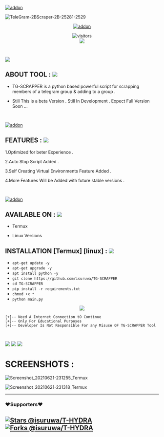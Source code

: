 <a href="https://github.com/isuruwa"><img title="addon" src="https://img.shields.io/badge/isuruwa-TGSCRAPPER-brightgreen?style=for-the-badge&logo=appveyor"></a>
<br>
<p align="center">

 ![TeleGram-2BScraper-2B-25281-2529](https://user-images.githubusercontent.com/72663288/126446260-a5c4135b-dae0-48e5-85cb-dd704367887e.PNG)

<p align="center">
<a href="https://github.com/isuruwa"><img title="addon" src="https://img.shields.io/badge/isuruwa-THUNTER-blueviolet?style=for-the-badge&logo=appveyor"></a>
<br>
<p align="center">
<img align="center" alt="visitors" src="https://visitor-badge.glitch.me/badge?page_id=isuruwatgscrapper" />
<br>
<a href="https://hits.seeyoufarm.com"><img src="https://hits.seeyoufarm.com/api/count/incr/badge.svg?url=https%3A%2F%2Fgithub.com%2Fisuruwa&count_bg=%2379C83D&title_bg=%23555555&icon=&icon_color=%23E7E7E7&title=hits&edge_flat=false"/></a>
</p>
<br>

<p align="left">

<img src="https://img.shields.io/badge/isuruwa-ABOUT%20TOOL-blueviolet?style=for-the-badge&logo=appveyor">  
 
<p>
  
## ABOUT TOOL : <img src="https://img.icons8.com/cute-clipart/50/000000/fire-element.png"/>
  
* TG-SCRAPPER is a python based powerful script for scrapping members of a telegram group & adding to a group . 
 
* Still This is a beta Version . Still In Development . Expect Full Version Soon ...
  
</p>

<br>
  
  
  

<a href="https://github.com/isuruwa"><img title="addon" src="https://img.shields.io/badge/isuruwa-Features-ff69b4?style=for-the-badge&logo=appveyor"></a>
  
  
## FEATURES : <img src="https://img.icons8.com/cute-clipart/50/000000/fire-element.png"/>

<p>
  
1.Optimized for beter Experience . 
  
2.Auto Stop Script Added . 
 
3.Self Creating Virtual Environments Feature Added .
  
4.More Features Will be Added with future stable versions .
  
</p>

<br>
  
 
<a href="https://github.com/isuruwa"><img title="addon" src="https://img.shields.io/badge/isuruwa-Available-brightgreen?style=for-the-badge&logo=appveyor"></a>
  
## AVAILABLE ON : <img src="https://img.icons8.com/cute-clipart/50/000000/fire-element.png"/>
  
* Termux

* Linux Versions
  
## INSTALLATION [Termux] [linux] : <img src="https://img.icons8.com/cute-clipart/50/000000/fire-element.png"/>
  
* `apt-get update -y`
* `apt-get upgrade -y`
* `apt install python -y`
* `git clone https://github.com/isuruwa/TG-SCRAPPER`
* `cd TG-SCRAPPER`
* `pip install -r requirements.txt`
* `chmod +x *`
* `python main.py`

<p align="center">
  
<img src="https://img.icons8.com/clouds/150/000000/sent.png"/>
  
```
[+]-- Need A Internet Connection tO Continue
[+]-- Only For Educational Purposes
[+]-- Developer Is Not Responsible For any Misuse OF TG-SCRAPPER Tool
  
```
  
  
<br>

<img src="https://img.shields.io/badge/isuruwa-Thank%20You-brightgreen?style=social&logo=appveyor"/>

<img src="https://img.shields.io/badge/isuruwa-STAY%20SAFE-brightgreen?style=flat-square&logo=appveyor"/>

<img src="https://img.shields.io/badge/isuruwa-EXPECT%20US-red?style=for-the-badge&logo=appveyor"/>


# SCREENSHOTS : 
 
![Screenshot_20210621-231255_Termux](https://user-images.githubusercontent.com/72663288/122806440-eff4ac80-d2e7-11eb-9886-c01928019e91.jpg)

![Screenshot_20210621-231318_Termux](https://user-images.githubusercontent.com/72663288/122806458-f71bba80-d2e7-11eb-8540-ce1079304091.jpg)

 
 ---
### ❤️Supporters❤️ 
[![Stars @isuruwa/T-HYDRA](https://reporoster.com/stars/dark/isuruwa/T-HYDRA)](https://github.com/isuruwa/T-HYDRA/stargazers)
[![Forks @isuruwa/T-HYDRA](https://reporoster.com/forks/dark/isuruwa/T-HYDRA)](https://github.com/isuruwa/T-HYDRA/network/members)
---
